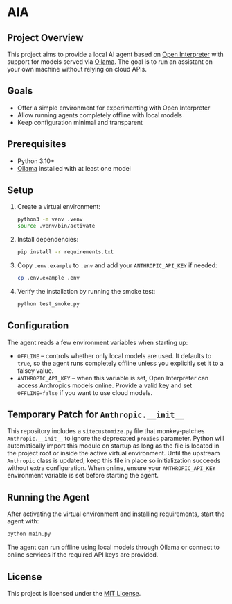 # AIA

## Project Overview
This project aims to provide a local AI agent based on [Open Interpreter](https://github.com/OpenInterpreter/open-interpreter) with support for models served via [Ollama](https://ollama.ai/). The goal is to run an assistant on your own machine without relying on cloud APIs.

## Goals
- Offer a simple environment for experimenting with Open Interpreter
- Allow running agents completely offline with local models
- Keep configuration minimal and transparent

## Prerequisites
- Python 3.10+
- [Ollama](https://ollama.ai/) installed with at least one model

## Setup
1. Create a virtual environment:
   ```bash
   python3 -m venv .venv
   source .venv/bin/activate
   ```
2. Install dependencies:
   ```bash
   pip install -r requirements.txt
3. Copy `.env.example` to `.env` and add your `ANTHROPIC_API_KEY` if needed:
   ```bash
   cp .env.example .env
   ```
4. Verify the installation by running the smoke test:
   ```bash
   python test_smoke.py
   ```

## Configuration
The agent reads a few environment variables when starting up:

- `OFFLINE` – controls whether only local models are used. It defaults to
  `true`, so the agent runs completely offline unless you explicitly set it to a
  falsey value.
- `ANTHROPIC_API_KEY` – when this variable is set, Open Interpreter can access
  Anthropics models online. Provide a valid key and set `OFFLINE=false` if you
  want to use cloud models.

## Temporary Patch for `Anthropic.__init__`
This repository includes a `sitecustomize.py` file that monkey‑patches
`Anthropic.__init__` to ignore the deprecated `proxies` parameter. Python will
automatically import this module on startup as long as the file is located in the
project root or inside the active virtual environment. Until the upstream
`Anthropic` class is updated, keep this file in place so initialization succeeds
without extra configuration. When online, ensure your `ANTHROPIC_API_KEY`
environment variable is set before starting the agent.

## Running the Agent
After activating the virtual environment and installing requirements, start the agent with:
```bash
python main.py
```
The agent can run offline using local models through Ollama or connect to online services if the required API keys are provided.

## License
This project is licensed under the [MIT License](LICENSE).
